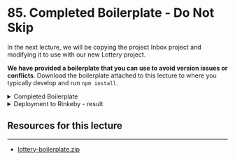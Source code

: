 #   85. Completed Boilerplate - Do Not Skip

In the next lecture, we will be copying the project Inbox project and modifying it to use with our new Lottery project.

**We have provided a boilerplate that you can use to avoid version issues or conflicts**. Download the boilerplate attached to this lecture to where you typically develop and run ```npm install```.

<details>
  <summary>Completed Boilerplate</summary>

##  Environment Setup

Due to expected dependency conflicts with old installed versions, it would be best to create a brand new project.

In your terminal of choice, run the following:

1.  ```mkdir lottery```
1.  ```cd lottery```
1.  ```npm init -y```
1.  ```npm install solc@0.4.17 web3 mocha ganache-cli @truffle/hdwallet-provider```
1.  Update your test script in the package.json file to be ```"test": "mocha"```
1.  Copy your contracts directory (containing Lottery.sol), test directory (containing Lottery.test.js), compile.js, and deploy.js into the new lottery project directory.

Here is the package.json file for reference (your versions should not be lower than those specified below):

```
{
  "name": "lottery",
  "version": "1.0.0",
  "description": "",
  "main": "index.js",
  "scripts": {
    "test": "mocha"
  },
  "author": "",
  "license": "ISC",
  "dependencies": {
    "@truffle/hdwallet-provider": "^1.5.1",
    "ganache-cli": "^6.12.2",
    "mocha": "^9.1.2",
    "solc": "^0.4.17",
    "web3": "^1.6.0"
  }
}
```

`Lottery.sol`
```
pragma solidity ^0.4.17;

contract Lottery {
    address public manager;
    address[] public players;
    
    function Lottery() public {
        manager = msg.sender;
    }
    
    function enter() public payable {
        require(msg.value > .01 ether);
        players.push(msg.sender);
    }
    
    function random() private view returns (uint) {
        return uint(keccak256(block.difficulty, now, players));
    }
    
    function pickWinner() public restricted {
        uint index = random() % players.length;
        players[index].transfer(this.balance);
        players = new address[](0);
    }
    
    modifier restricted() {
        require(msg.sender == manager);
        _;
    }
    
    function getPlayers() public view returns (address[]) {
        return players;
    }
}   
```

**compile.js**
```
const path = require("path");
const fs = require("fs");
const solc = require("solc");

const lotteryPath = path.resolve(__dirname, "contracts", "Lottery.sol");
const source = fs.readFileSync(lotteryPath, "utf8");

module.exports = solc.compile(source, 1).contracts[":Lottery"];
```

**Lottery.test.js**

```

```

**deploy.js**

```
const HDWalletProvider = require('@truffle/hdwallet-provider');
const Web3 = require('web3');
const { interface, bytecode } = require('./compile');

const provider = new HDWalletProvider(
  'remember to change this to your own phrase!',
  // remember to change this to your own phrase!
  'https://rinkeby.infura.io/v3/00f0c438b0dc4848bc99f00b971b0a7c'
  // remember to change this to your own endpoint!
);
const web3 = new Web3(provider);

const deploy = async () => {
  const accounts = await web3.eth.getAccounts();

  console.log('Attempting to deploy from account', accounts[0]);

  const result = await new web3.eth.Contract(JSON.parse(interface))
    .deploy({ data: bytecode })
    .send({ gas: '1000000', from: accounts[0] });

  console.log('Contract deployed to', result.options.address);
  provider.engine.stop();
};
deploy();
```
</details>  

<details>
  <summary>Deployment to Rinkeby - result</summary>
  
- [Error message "error:0308010C:digital envelope routines::unsupported"](https://stackoverflow.com/questions/69692842/error-message-error0308010cdigital-envelope-routinesunsupported)
---
![85. Completed Boilerplate - Do Not Skip](../imgs/85_Completed-Boilerplate-Do_Not_Skip.png)
---
</details>  

##  Resources for this lecture

---

-   [lottery-boilerplate.zip](https://github.com/web3-nfts/bt-web3/raw/main/Curricula/Ethereum-and-Solidity_The_Complete_Developers_Guide/resources/lottery-boilerplate.zip)